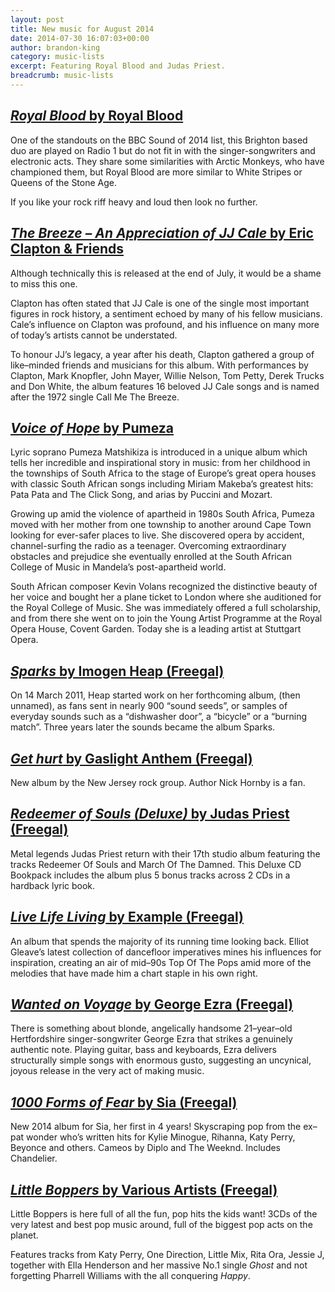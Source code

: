 ```yaml
---
layout: post
title: New music for August 2014
date: 2014-07-30 16:07:03+00:00
author: brandon-king
category: music-lists
excerpt: Featuring Royal Blood and Judas Priest.
breadcrumb: music-lists
---
```

## [<cite>Royal Blood</cite> by Royal Blood](http://suffolk.spydus.co.uk/cgi-bin/spydus.exe/ENQ/OPAC/BIBENQ/44464255?QRY=CTIBIB%3C%20IRN%2841681775%29&QRYTEXT=Royal%20Blood%20[sound%20recording])

One of the standouts on the BBC Sound of 2014 list, this Brighton based duo are played on Radio 1 but do not fit in with the singer-songwriters and electronic acts. They share some similarities with Arctic Monkeys, who have championed them, but Royal Blood are more similar to White Stripes or Queens of the Stone Age.

If you like your rock riff heavy and loud then look no further.

## [<cite>The Breeze – An Appreciation of JJ Cale</cite> by Eric Clapton & Friends](http://suffolk.spydus.co.uk/cgi-bin/spydus.exe/ENQ/OPAC/BIBENQ/44520681?QRY=CTIBIB%3C%20IRN%2840612499%29&QRYTEXT=The%20breeze%20%3A%20An%20appreciation%20of%20J.J.%20Cale%20[sound%20recording])

Although technically this is released at the end of July, it would be a shame to miss this one.

Clapton has often stated that JJ Cale is one of the single most important figures in rock history, a sentiment echoed by many of his fellow musicians. Cale’s influence on Clapton was profound, and his influence on many more of today’s artists cannot be understated.

To honour JJ’s legacy, a year after his death, Clapton gathered a group of like–minded friends and musicians for this album. With performances by Clapton, Mark Knopfler, John Mayer, Willie Nelson, Tom Petty, Derek Trucks and Don White, the album features 16 beloved JJ Cale songs and is named after the 1972 single Call Me The Breeze.

## [<cite>Voice of Hope</cite> by Pumeza](https://suffolk.spydus.co.uk/cgi-bin/spydus.exe/ENQ/OPAC/BIBENQ/7298728?QRY=CAUBIB%3C%20IRN(33084376)&QRYTEXT=Matshikiza%2C%20Pumeza)

Lyric soprano Pumeza Matshikiza is introduced in a unique album which tells her incredible and inspirational story in music: from her childhood in the townships of South Africa to the stage of Europe’s great opera houses with classic South African songs including Miriam Makeba’s greatest hits: Pata Pata and The Click Song, and arias by Puccini and Mozart.

Growing up amid the violence of apartheid in 1980s South Africa, Pumeza moved with her mother from one township to another around Cape Town looking for ever-safer places to live. She discovered opera by accident, channel-surfing the radio as a teenager. Overcoming extraordinary obstacles and prejudice she eventually enrolled at the South African College of Music in Mandela’s post-apartheid world.

South African composer Kevin Volans recognized the distinctive beauty of her voice and bought her a plane ticket to London where she auditioned for the Royal College of Music. She was immediately offered a full scholarship, and from there she went on to join the Young Artist Programme at the Royal Opera House, Covent Garden. Today she is a leading artist at Stuttgart Opera.

## [<cite>Sparks</cite> by Imogen Heap (Freegal)](http://suffolk.spydus.co.uk/cgi-bin/spydus.exe/ENQ/OPAC/BIBENQ/44526593?QRY=CTIBIB%3C%20IRN%2822717145%29&QRYTEXT=Sparks%20[sound%20recording])

On 14 March 2011, Heap started work on her forthcoming album, (then unnamed), as fans sent in nearly 900 “sound seeds”, or samples of everyday sounds such as a “dishwasher door”, a “bicycle” or a “burning match”. Three years later the sounds became the album Sparks.

## [<cite>Get hurt</cite> by Gaslight Anthem (Freegal)](http://suffolk.spydus.co.uk/cgi-bin/spydus.exe/ENQ/OPAC/BIBENQ/44530087?QRY=CTIBIB%3C%20IRN%2841339812%29&QRYTEXT=Get%20hurt%20[sound%20recording])

New album by the New Jersey rock group. Author Nick Hornby is a fan.

## [<cite>Redeemer of Souls (Deluxe)</cite> by Judas Priest (Freegal)](http://suffolklibraries.freegalmusic.com/artists/view/SnVkYXMgUHJpZXN0/29183386/c29ueQ)

Metal legends Judas Priest return with their 17th studio album featuring the tracks Redeemer Of Souls and March Of The Damned. This Deluxe CD Bookpack includes the album plus 5 bonus tracks across 2 CDs in a hardback lyric book.

## [<cite>Live Life Living</cite> by Example (Freegal)](http://suffolklibraries.freegalmusic.com/artists/view/RXhhbXBsZQ==/28618682/c29ueQ)

An album that spends the majority of its running time looking back. Elliot Gleave’s latest collection of dancefloor imperatives mines his influences for inspiration, creating an air of mid–90s Top Of The Pops amid more of the melodies that have made him a chart staple in his own right.

## [<cite>Wanted on Voyage</cite> by George Ezra (Freegal)](http://suffolklibraries.freegalmusic.com/artists/view/R2VvcmdlIEV6cmE=/29122931/c29ueQ)

There is something about blonde, angelically handsome 21–year–old Hertfordshire singer-songwriter George Ezra that strikes a genuinely authentic note. Playing guitar, bass and keyboards, Ezra delivers structurally simple songs with enormous gusto, suggesting an uncynical, joyous release in the very act of making music.

## [<cite>1000 Forms of Fear</cite> by Sia (Freegal)](http://suffolklibraries.freegalmusic.com/artists/view/U2lh/29331032/c29ueQ)

New 2014 album for Sia, her first in 4 years! Skyscraping pop from the ex–pat wonder who&#8217;s written hits for Kylie Minogue, Rihanna, Katy Perry, Beyonce and others. Cameos by Diplo and The Weeknd. Includes Chandelier.

## [<cite>Little Boppers</cite> by Various Artists (Freegal)](http://suffolklibraries.freegalmusic.com/artists/view/VmFyaW91cw==/29352132/c29ueQ)

Little Boppers is here full of all the fun, pop hits the kids want! 3CDs of the very latest and best pop music around, full of the biggest pop acts on the planet.

Features tracks from Katy Perry, One Direction, Little Mix, Rita Ora, Jessie J, together with Ella Henderson and her massive No.1 single <cite>Ghost</cite> and not forgetting Pharrell Williams with the all conquering <cite>Happy</cite>.
